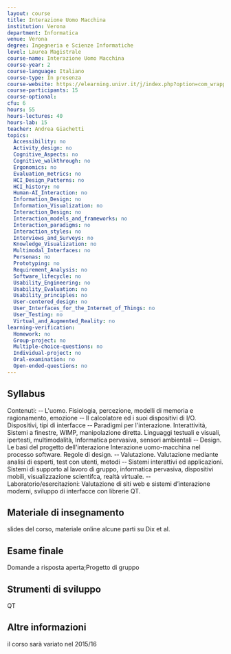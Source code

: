 ```yaml
---
layout: course
title: Interazione Uomo Macchina
institution: Verona
department: Informatica
venue: Verona
degree: Ingegneria e Scienze Informatiche
level: Laurea Magistrale
course-name: Interazione Uomo Macchina
course-year: 2
course-language: Italiano
course-type: In presenza
course-website: https://elearning.univr.it/j/index.php?option=com_wrapper&Itemid=60&url=/sso/accedi_e.php?go=/e/course/view.php?id=2009
course-participants: 15
course-optional: 
cfu: 6
hours: 55
hours-lectures: 40
hours-lab: 15
teacher: Andrea Giachetti
topics: 
  Accessibility: no 
  Activity_design: no 
  Cognitive_Aspects: no 
  Cognitive_walkthrough: no 
  Ergonomics: no 
  Evaluation_metrics: no 
  HCI_Design_Patterns: no 
  HCI_history: no 
  Human-AI_Interaction: no 
  Information_Design: no 
  Information_Visualization: no 
  Interaction_Design: no 
  Interaction_models_and_frameworks: no 
  Interaction_paradigms: no 
  Interaction_styles: no 
  Interviews_and_Surveys: no 
  Knowledge_Visualization: no 
  Multimodal_Interfaces: no 
  Personas: no 
  Prototyping: no 
  Requirement_Analysis: no 
  Software_lifecycle: no 
  Usability_Engineering: no 
  Usability_Evaluation: no 
  Usability_principles: no 
  User-centered_design: no 
  User_Interfaces_for_the_Internet_of_Things: no 
  User_Testing: no 
  Virtual_and_Augmented_Reality: no 
learning-verification: 
  Homework: no 
  Group-project: no 
  Multiple-choice-questions: no 
  Individual-project: no 
  Oral-examination: no 
  Open-ended-questions: no 
---
```



## Syllabus 
Contenuti:
-­‐ L'uomo. Fisiologia, percezione, modelli di memoria e ragionamento, emozione
-­‐ Il calcolatore ed i suoi dispositivi di I/O. Dispositivi, tipi di interfacce
-­‐ Paradigmi per l'interazione. Interattività, Sistemi a finestre, WIMP, manipolazione diretta. Linguaggi testuali e visuali, ipertesti, multimodalità, Informatica pervasiva, sensori ambientali
-­‐ Design. Le basi del progetto dell'interazione Interazione uomo-macchina nel processo software. Regole di design.
-­‐ Valutazione. Valutazione mediante analisi di esperti, test con utenti, metodi
-­‐ Sistemi interattivi ed applicazioni. Sistemi di supporto al lavoro di gruppo, informatica pervasiva, dispositivi mobili, visualizzazione scientifca,
realtà virtuale.
-­‐ Laboratorio/esercitazioni: Valutazione di siti web e sistemi d’interazione moderni, sviluppo di interfacce con librerie QT.

## Materiale di insegnamento 
slides del corso, materiale online
alcune  parti su Dix et al.

## Esame finale 
Domande a risposta aperta;Progetto di gruppo

## Strumenti di sviluppo 
QT

## Altre informazioni 
il corso sarà variato nel 2015/16
